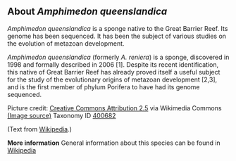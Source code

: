 **About *Amphimedon queenslandica***
-------------------------
*Amphimedon queenslandica* is a sponge native to the Great 
Barrier Reef. Its genome has been sequenced. It has been the subject 
of various studies on the evolution of metazoan development.

*Amphimedon queenslandica* (formerly *A. reniera*) is a sponge,
discovered in 1998 and formally described in 2006 \[1\]. Despite its
recent identification, this native of Great Barrier Reef has already
proved itself a useful subject for the study of the evolutionary origins
of metazoan development \[2,3\], and is the first member of phylum
Porifera to have had its genome sequenced.

Picture credit: [Creative Commons Attribution 2.5](https://creativecommons.org/licenses/by/2.5) via Wikimedia Commons [(Image source)](https://en.wikipedia.org/wiki/File:Amphimedon_queenslandica_adult.png)
Taxonomy ID [400682](https://www.uniprot.org/taxonomy/400682)

(Text from [Wikipedia](https://en.wikipedia.org/).)

**More information**
General information about this species can be found in [Wikipedia](https://en.wikipedia.org/wiki/Amphimedon_queenslandica)

